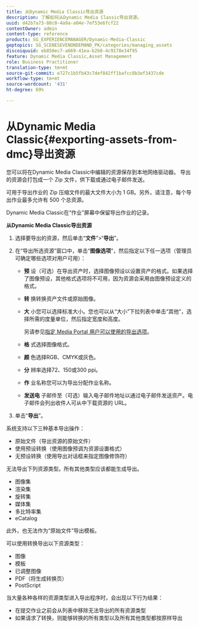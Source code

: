 ```yaml
---
title: 从Dynamic Media Classic导出资源
description: 了解如何从Dynamic Media Classic导出资源。
uuid: d42b7a73-80c0-4a9a-a04e-7ef53e6fcf22
contentOwner: admin
content-type: reference
products: SG_EXPERIENCEMANAGER/Dynamic-Media-Classic
geptopics: SG_SCENESEVENONDEMAND_PK/categories/managing_assets
discoiquuid: eb850ec7-a669-41ea-b2b0-4c9178e34f95
feature: Dynamic Media Classic,Asset Management
role: Business Practitioner
translation-type: tm+mt
source-git-commit: e727c1b5fb43c7def842ff1bafcc8b3ef3437cde
workflow-type: tm+mt
source-wordcount: '431'
ht-degree: 69%

---
```



# 从Dynamic Media Classic{#exporting-assets-from-dmc}导出资源

您可以将在Dynamic Media Classic中编辑的资源保存到本地网络驱动器。 导出的资源会打包成一个 Zip 文件，供下载或通过电子邮件发送。

可用于导出作业的 Zip 压缩文件的最大文件大小为 1 GB。另外，请注意，每个导出作业最多允许有 500 个总资源。

Dynamic Media Classic在“作业”屏幕中保留导出作业的记录。

**从Dynamic Media Classic导出资源**

1. 选择要导出的资源，然后单击“**文件**”>“**导出**”。
1. 在“导出所选资源”窗口中，单击“**图像选项**”，然后指定以下任一选项（管理员可确定哪些选项对用户可用）：

   * **预**
设（可选）在导出资产时，选择图像预设以设置资产的格式。如果选择了图像预设，其他格式选项将不可用，因为资源会采用由图像预设定义的格式。

   * **转**
换转换资产文件或原始图像。

   * **大**
小您可以选择标准大小。您也可以从“大小”下拉列表中单击“其他”，选择所需的度量单位，然后指定宽度和高度。

      另请参见[指定 Media Portal 用户可以使用的导出选项](specifying-export-options-available-media.md#specifying_export_options_available_to_media_portal_users)。

   * **格**
式选择图像格式。

   * **颜**
色选择RGB、CMYK或灰色。

   * **分**
辨率选择72、150或300 ppi。

   * **作**
业名称您可以为导出分配作业名称。

   * **发送电**
子邮件至（可选）输入电子邮件地址以通过电子邮件发送资产。电子邮件会列出收件人可从中下载资源的 URL。

1. 单击“**导出**”。

系统支持以下三种基本导出操作：

* 原始文件（导出资源的原始文件）
* 使用预设转换（使用图像预调为资源设置格式）
* 无预设转换（使用导出对话框来指定图像修饰符）

无法导出下列资源类型。所有其他类型应该都能生成导出。

* 图像集
* 渲染集
* 旋转集
* 媒体集
* 多比特率集
* eCatalog

此外，也无法作为“原始文件”导出模板。

可以使用转换导出以下资源类型：

* 图像
* 模板
* 已调整图像
* PDF（将生成转换页）
* PostScript

当大量各种各样的资源类型进入导出程序时，会出现以下行为结果：

* 在提交作业之前会从列表中移除无法导出的所有资源类型
* 如果请求了转换，则能够转换的所有类型以及所有其他类型都按原样导出


